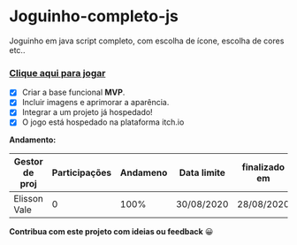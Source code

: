 # Joguinho-completo-js
 Joguinho em java script completo, com escolha de ícone, escolha de cores etc..
 ### [Clique aqui para jogar](https://elissonlimavale.github.io/Joguinho-ElissBeat-completo-js/)
- [x] Criar a base funcional **MVP**.
- [x] Incluir imagens e aprimorar a aparência.
- [x] Integrar a um projeto já hospedado!
- [x] O jogo está hospedado na plataforma itch.io

**Andamento:**

Gestor de proj | Participações | Andameno | Data limite | finalizado em
--- | --- | --- | --- | ---
Elisson Vale | 0 |  100% | 30/08/2020 | 28/08/2020

**Contribua com este projeto com ideias ou feedback** :grinning:
